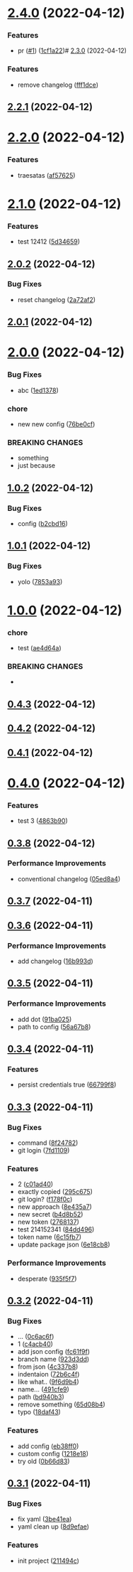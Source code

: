 

# [2.4.0](https://github.com/JergusKacmar/release-it-showcase/compare/2.3.0...2.4.0) (2022-04-12)


### Features

* pr ([#1](https://github.com/JergusKacmar/release-it-showcase/issues/1)) ([1cf1a22](https://github.com/JergusKacmar/release-it-showcase/commit/1cf1a22cce8c3876f1c3be7e52bce9d0203e767e))# [2.3.0](https://github.com/JergusKacmar/release-it-showcase/compare/2.2.1...2.3.0) (2022-04-12)


### Features

* remove changelog ([fff1dce](https://github.com/JergusKacmar/release-it-showcase/commit/fff1dce850c1cdb2d3ed76993a19cdc4ec0780a1))



## [2.2.1](https://github.com/JergusKacmar/release-it-showcase/compare/2.2.1...2.3.0) (2022-04-12)



# [2.2.0](https://github.com/JergusKacmar/release-it-showcase/compare/2.2.1...2.3.0) (2022-04-12)


### Features

* traesatas ([af57625](https://github.com/JergusKacmar/release-it-showcase/commit/af57625fe6a35c63428b37dcb0f1cb741c2fe9aa))



# [2.1.0](https://github.com/JergusKacmar/release-it-showcase/compare/2.2.1...2.3.0) (2022-04-12)


### Features

* test 12412 ([5d34659](https://github.com/JergusKacmar/release-it-showcase/commit/5d34659eab5ab710162e8023290f188bae8fd017))



## [2.0.2](https://github.com/JergusKacmar/release-it-showcase/compare/2.2.1...2.3.0) (2022-04-12)


### Bug Fixes

* reset changelog ([2a72af2](https://github.com/JergusKacmar/release-it-showcase/commit/2a72af2b21f6f9918ebc1ad8245169170e31f44c))



## [2.0.1](https://github.com/JergusKacmar/release-it-showcase/compare/2.2.1...2.3.0) (2022-04-12)



# [2.0.0](https://github.com/JergusKacmar/release-it-showcase/compare/2.2.1...2.3.0) (2022-04-12)


### Bug Fixes

* abc ([1ed1378](https://github.com/JergusKacmar/release-it-showcase/commit/1ed1378a046c801afcd3702449042a171362e589))


### chore

* new new config ([76be0cf](https://github.com/JergusKacmar/release-it-showcase/commit/76be0cf815851019652884871d0c6a2851a42a54))


### BREAKING CHANGES

* something
* just because



## [1.0.2](https://github.com/JergusKacmar/release-it-showcase/compare/2.2.1...2.3.0) (2022-04-12)


### Bug Fixes

* config ([b2cbd16](https://github.com/JergusKacmar/release-it-showcase/commit/b2cbd16fa025a8cb899d0310b37ed7d16c0009a8))



## [1.0.1](https://github.com/JergusKacmar/release-it-showcase/compare/2.2.1...2.3.0) (2022-04-12)


### Bug Fixes

* yolo ([7853a93](https://github.com/JergusKacmar/release-it-showcase/commit/7853a93e02dd2f6b6203d8bd0fff8be5881d8ac3))



# [1.0.0](https://github.com/JergusKacmar/release-it-showcase/compare/2.2.1...2.3.0) (2022-04-12)


### chore

* test ([ae4d64a](https://github.com/JergusKacmar/release-it-showcase/commit/ae4d64a87077869a268c34d85e60c614eaa8d802))


### BREAKING CHANGES

* 



## [0.4.3](https://github.com/JergusKacmar/release-it-showcase/compare/2.2.1...2.3.0) (2022-04-12)



## [0.4.2](https://github.com/JergusKacmar/release-it-showcase/compare/2.2.1...2.3.0) (2022-04-12)



## [0.4.1](https://github.com/JergusKacmar/release-it-showcase/compare/2.2.1...2.3.0) (2022-04-12)



# [0.4.0](https://github.com/JergusKacmar/release-it-showcase/compare/2.2.1...2.3.0) (2022-04-12)


### Features

* test 3 ([4863b90](https://github.com/JergusKacmar/release-it-showcase/commit/4863b90adad2bf73076c65d40110ea0513d99996))



## [0.3.8](https://github.com/JergusKacmar/release-it-showcase/compare/2.2.1...2.3.0) (2022-04-12)


### Performance Improvements

* conventional changelog ([05ed8a4](https://github.com/JergusKacmar/release-it-showcase/commit/05ed8a459f88da65f90fc7e2d15fa717f8c82b18))



## [0.3.7](https://github.com/JergusKacmar/release-it-showcase/compare/2.2.1...2.3.0) (2022-04-11)



## [0.3.6](https://github.com/JergusKacmar/release-it-showcase/compare/2.2.1...2.3.0) (2022-04-11)


### Performance Improvements

* add changelog ([16b993d](https://github.com/JergusKacmar/release-it-showcase/commit/16b993d91fc89b7a29994c827911e67c7db43ad7))



## [0.3.5](https://github.com/JergusKacmar/release-it-showcase/compare/2.2.1...2.3.0) (2022-04-11)


### Performance Improvements

* add dot ([91ba025](https://github.com/JergusKacmar/release-it-showcase/commit/91ba025416e45cf302e59de46097b8d91fe5f897))
* path to config ([56a67b8](https://github.com/JergusKacmar/release-it-showcase/commit/56a67b87cc750e7a48627e78384bfc1ace0202ea))



## [0.3.4](https://github.com/JergusKacmar/release-it-showcase/compare/2.2.1...2.3.0) (2022-04-11)


### Features

* persist credentials true ([66799f8](https://github.com/JergusKacmar/release-it-showcase/commit/66799f8fecad1915de3ca38b3cf3797b190cd16c))



## [0.3.3](https://github.com/JergusKacmar/release-it-showcase/compare/2.2.1...2.3.0) (2022-04-11)


### Bug Fixes

* command ([8f24782](https://github.com/JergusKacmar/release-it-showcase/commit/8f24782476c94a12857d4b50cf18ccbf15ec1edc))
* git login ([7fd1109](https://github.com/JergusKacmar/release-it-showcase/commit/7fd110949a8302480212647fd2b079053fb778c9))


### Features

* 2 ([c01ad40](https://github.com/JergusKacmar/release-it-showcase/commit/c01ad40aba99cb823754e074149339d57dfbbf9c))
* exactly copied ([295c675](https://github.com/JergusKacmar/release-it-showcase/commit/295c675e641aba7c9aea617413395b47ee89f2ee))
* git login? ([f178f0c](https://github.com/JergusKacmar/release-it-showcase/commit/f178f0c22cd5692d169973cb6646fd1cd9ea5aec))
* new approach ([8e435a7](https://github.com/JergusKacmar/release-it-showcase/commit/8e435a766d49c8935e4dd2f8789a01130b9cb3e2))
* new secret ([b4d8b52](https://github.com/JergusKacmar/release-it-showcase/commit/b4d8b52a69aafc5d6fc1c3e7cd8bbb839c3f608f))
* new token ([2768137](https://github.com/JergusKacmar/release-it-showcase/commit/2768137cee57186d11849b792469fc6d827cc0b4))
* test 214152341 ([84dd496](https://github.com/JergusKacmar/release-it-showcase/commit/84dd4963140c857830dbb5d54df513fc3b0ee7a5))
* token name ([6c15fb7](https://github.com/JergusKacmar/release-it-showcase/commit/6c15fb796adf29c7a7a814678048c359d6e60e9a))
* update package json ([6e18cb8](https://github.com/JergusKacmar/release-it-showcase/commit/6e18cb885a57847b19d1bfcdd24184ec842e1812))


### Performance Improvements

* desperate ([935f5f7](https://github.com/JergusKacmar/release-it-showcase/commit/935f5f7bb0a3a3dd92cdac0dd83ebbbd45d8b184))



## [0.3.2](https://github.com/JergusKacmar/release-it-showcase/compare/2.2.1...2.3.0) (2022-04-11)


### Bug Fixes

* ... ([0c6ac6f](https://github.com/JergusKacmar/release-it-showcase/commit/0c6ac6f5ca6b5a5fd4e2243eaa0b0c02b8b52bd9))
* 1 ([c4acb40](https://github.com/JergusKacmar/release-it-showcase/commit/c4acb40c78cace9430ef528bf2061ce381bb4f59))
* add json config ([fc61f9f](https://github.com/JergusKacmar/release-it-showcase/commit/fc61f9fab4da7bf4be5b9ec7cb48a2817922db6a))
* branch name ([923d3dd](https://github.com/JergusKacmar/release-it-showcase/commit/923d3ddcac2b1e1b3f75e700282bdfe38f12da06))
* from json ([4c337b8](https://github.com/JergusKacmar/release-it-showcase/commit/4c337b82ae5a00ca6e3750cbe6596337a7bd966f))
* indentaion ([72b6c4f](https://github.com/JergusKacmar/release-it-showcase/commit/72b6c4fb244f43605a7fa2db406366f05433589d))
* like what.. ([9f6d9b4](https://github.com/JergusKacmar/release-it-showcase/commit/9f6d9b4a26312c26b1ff35161e32499abf688d7d))
* name... ([491cfe9](https://github.com/JergusKacmar/release-it-showcase/commit/491cfe9833257051afefb83d89c36c85f58b6b5a))
* path ([bd940b3](https://github.com/JergusKacmar/release-it-showcase/commit/bd940b31e4b6d37c0bbc06feea32ffacc70d5155))
* remove something ([65d08b4](https://github.com/JergusKacmar/release-it-showcase/commit/65d08b4d57fcf042e142a8191698da9f745618c1))
* typo ([18daf43](https://github.com/JergusKacmar/release-it-showcase/commit/18daf4314491eeff5ad97c537487016eea5babf7))


### Features

* add config ([eb38ff0](https://github.com/JergusKacmar/release-it-showcase/commit/eb38ff033096887dc7a195e73187053f0467ddd3))
* custom config ([1218e18](https://github.com/JergusKacmar/release-it-showcase/commit/1218e18664ed1fd478ab7d15bc0d473d27b1e2a4))
* try old ([0b66d83](https://github.com/JergusKacmar/release-it-showcase/commit/0b66d8337bf77a4ba6bec47c9c4765ce35efc97c))



## [0.3.1](https://github.com/JergusKacmar/release-it-showcase/compare/2.2.1...2.3.0) (2022-04-11)


### Bug Fixes

* fix yaml ([3be41ea](https://github.com/JergusKacmar/release-it-showcase/commit/3be41ea2e8b3e007226851be5608735dbe6e3db2))
* yaml clean up ([8d9efae](https://github.com/JergusKacmar/release-it-showcase/commit/8d9efaeaa6d4faf300049a41390c539359e583f3))


### Features

* init project ([211494c](https://github.com/JergusKacmar/release-it-showcase/commit/211494c8cb422cdb327c6719c3c46addc260e0e5))